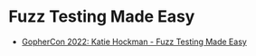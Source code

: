 # Fuzz Testing Made Easy


- [GopherCon 2022: Katie Hockman - Fuzz Testing Made Easy](https://www.youtube.com/watch?v=7KWPiRq3ZYI)
